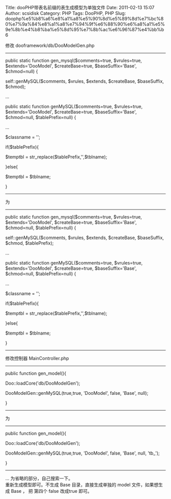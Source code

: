 Title: dooPHP带表名前缀的表生成模型为单独文件
Date: 2011-02-13 15:07
Author: scsidisk
Category: PHP
Tags: DooPHP, PHP
Slug: doophp%e5%b8%a6%e8%a1%a8%e5%90%8d%e5%89%8d%e7%bc%80%e7%9a%84%e8%a1%a8%e7%94%9f%e6%88%90%e6%a8%a1%e5%9e%8b%e4%b8%ba%e5%8d%95%e7%8b%ac%e6%96%87%e4%bb%b6

修改 dooframework/db/DooModelGen.php

----

public static function gen\_mysql(\$comments=true, \$vrules=true,
\$extends='DooModel', \$createBase=true, \$baseSuffix='Base',
\$chmod=null) {

self::genMySQL(\$comments, \$vrules, \$extends, \$createBase,
\$baseSuffix, \$chmod);

...

public static function genMySQL(\$comments=true, \$vrules=true,
\$extends='DooModel', \$createBase=true, \$baseSuffix='Base',
\$chmod=null, \$tablePrefix=null) {

...

\$classname = '';

if(\$tablePrefix){

\$temptbl = str\_replace(\$tablePrefix,'',\$tblname);

}else{

\$temptbl = \$tblname;

}

----

为

----

public static function gen\_mysql(\$comments=true, \$vrules=true,
\$extends='DooModel', \$createBase=true, \$baseSuffix='Base',
\$chmod=null, \$tablePrefix=null) {

self::genMySQL(\$comments, \$vrules, \$extends, \$createBase,
\$baseSuffix, \$chmod, \$tablePrefix);

...

public static function genMySQL(\$comments=true, \$vrules=true,
\$extends='DooModel', \$createBase=true, \$baseSuffix='Base',
\$chmod=null, \$tablePrefix=null) {

...

\$classname = '';

if(\$tablePrefix){

\$temptbl = str\_replace(\$tablePrefix,'',\$tblname);

}else{

\$temptbl = \$tblname;

}

----

修改控制器 MainController.php

----

public function gen\_model(){

Doo::loadCore('db/DooModelGen');

DooModelGen::genMySQL(true,true, 'DooModel', false, 'Base', null);

}

----

为

----

public function gen\_model(){

Doo::loadCore('db/DooModelGen');

DooModelGen::genMySQL(true,true, 'DooModel', false, 'Base', null,
'tb\_');

}

----

... 为省略的部分，自己搜索一下。  
重新生成模型即可。不生成 Base 目录，直接生成单独的 model
文件，如果想生成 Base ， 把 第四个 false 改成true 即可。
